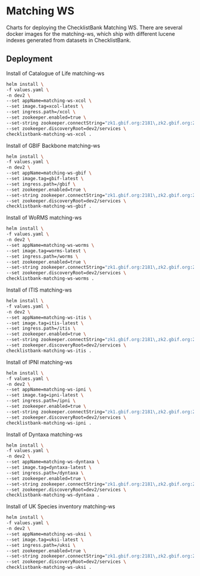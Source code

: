 # Matching WS

Charts for deploying the ChecklistBank Matching WS.
There are several docker images for the matching-ws, which ship with different lucene indexes
generated from datasets in ChecklistBank.

## Deployment

Install of Catalogue of Life matching-ws
```bash
helm install \
-f values.yaml \
-n dev2 \
--set appName=matching-ws-xcol \
--set image.tag=xcol-latest \
--set ingress.path=/xcol \
--set zookeeper.enabled=true \
--set-string zookeeper.connectString="zk1.gbif.org:2181\,zk2.gbif.org:2181\,zk3.gbif.org:2181" \
--set zookeeper.discoveryRoot=dev2/services \
checklistbank-matching-ws-xcol .
```

Install of GBIF Backbone matching-ws
```bash
helm install \
-f values.yaml \
-n dev2 \
--set appName=matching-ws-gbif \
--set image.tag=gbif-latest \
--set ingress.path=/gbif \
--set zookeeper.enabled=true \
--set-string zookeeper.connectString="zk1.gbif.org:2181\,zk2.gbif.org:2181\,zk3.gbif.org:2181" \
--set zookeeper.discoveryRoot=dev2/services \
checklistbank-matching-ws-gbif .
```

Install of WoRMS matching-ws
```bash
helm install \     
-f values.yaml \   
-n dev2 \
--set appName=matching-ws-worms \
--set image.tag=worms-latest \
--set ingress.path=/worms \
--set zookeeper.enabled=true \
--set-string zookeeper.connectString="zk1.gbif.org:2181\,zk2.gbif.org:2181\,zk3.gbif.org:2181" \
--set zookeeper.discoveryRoot=dev2/services \
checklistbank-matching-ws-worms .
```

Install of ITIS matching-ws
```bash
helm install \     
-f values.yaml \   
-n dev2 \
--set appName=matching-ws-itis \
--set image.tag=itis-latest \
--set ingress.path=/itis \
--set zookeeper.enabled=true \
--set-string zookeeper.connectString="zk1.gbif.org:2181\,zk2.gbif.org:2181\,zk3.gbif.org:2181" \
--set zookeeper.discoveryRoot=dev2/services \
checklistbank-matching-ws-itis .
```

Install of IPNI matching-ws
```bash
helm install \     
-f values.yaml \   
-n dev2 \
--set appName=matching-ws-ipni \
--set image.tag=ipni-latest \
--set ingress.path=/ipni \
--set zookeeper.enabled=true \
--set-string zookeeper.connectString="zk1.gbif.org:2181\,zk2.gbif.org:2181\,zk3.gbif.org:2181" \
--set zookeeper.discoveryRoot=dev2/services \
checklistbank-matching-ws-ipni .
```

Install of Dyntaxa matching-ws
```bash
helm install \     
-f values.yaml \   
-n dev2 \
--set appName=matching-ws-dyntaxa \
--set image.tag=dyntaxa-latest \
--set ingress.path=/dyntaxa \
--set zookeeper.enabled=true \
--set-string zookeeper.connectString="zk1.gbif.org:2181\,zk2.gbif.org:2181\,zk3.gbif.org:2181" \
--set zookeeper.discoveryRoot=dev2/services \
checklistbank-matching-ws-dyntaxa .
```

Install of UK Species inventory matching-ws
```bash
helm install \     
-f values.yaml \   
-n dev2 \
--set appName=matching-ws-uksi \
--set image.tag=uksi-latest \
--set ingress.path=/uksi \
--set zookeeper.enabled=true \
--set-string zookeeper.connectString="zk1.gbif.org:2181\,zk2.gbif.org:2181\,zk3.gbif.org:2181" \
--set zookeeper.discoveryRoot=dev2/services \
checklistbank-matching-ws-uksi .
```
